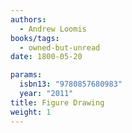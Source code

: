 ```yaml
---
authors:
  - Andrew Loomis
books/tags:
  - owned-but-unread
date: 1800-05-20

params:
  isbn13: "9780857680983"
  year: "2011"
title: Figure Drawing
weight: 1
---
```


<!--more-->
